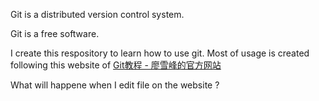 Git is a distributed  version control system.

Git is a free software.

I create this respository to learn how to use git. Most of usage is created following this website of [Git教程 - 廖雪峰的官方网站](https://www.liaoxuefeng.com)

What will happene when I edit file on the website ?
